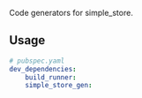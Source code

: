 Code generators for simple_store.

## Usage

```yaml
# pubspec.yaml
dev_dependencies:
	build_runner:
	simple_store_gen:
```
